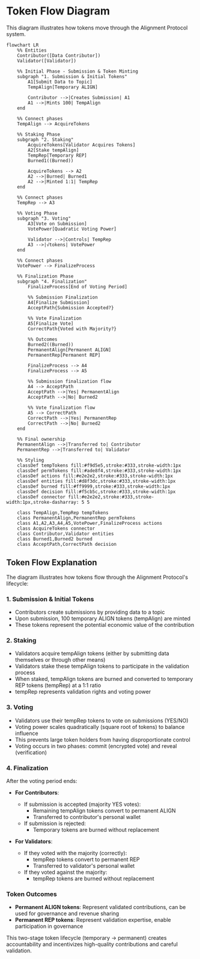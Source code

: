# Token Flow Diagram

This diagram illustrates how tokens move through the Alignment Protocol system.

```mermaid
flowchart LR
    %% Entities
    Contributor([Data Contributor])
    Validator([Validator])
    
    %% Initial Phase - Submission & Token Minting
    subgraph "1. Submission & Initial Tokens"
        A1[Submit Data to Topic]
        TempAlign[Temporary ALIGN]
        
        Contributor -->|Creates Submission| A1
        A1 -->|Mints 100| TempAlign
    end
    
    %% Connect phases
    TempAlign --> AcquireTokens
    
    %% Staking Phase
    subgraph "2. Staking"
        AcquireTokens[Validator Acquires Tokens]
        A2[Stake tempAlign]
        TempRep[Temporary REP]
        Burned1((Burned))
        
        AcquireTokens --> A2
        A2 -->|Burned| Burned1
        A2 -->|Minted 1:1| TempRep
    end
    
    %% Connect phases
    TempRep --> A3
    
    %% Voting Phase
    subgraph "3. Voting"
        A3[Vote on Submission]
        VotePower[Quadratic Voting Power]
        
        Validator -->|Controls| TempRep
        A3 -->|√tokens| VotePower
    end
    
    %% Connect phases
    VotePower --> FinalizeProcess
    
    %% Finalization Phase
    subgraph "4. Finalization"
        FinalizeProcess[End of Voting Period]
        
        %% Submission Finalization
        A4[Finalize Submission]
        AcceptPath{Submission Accepted?}
        
        %% Vote Finalization
        A5[Finalize Vote]
        CorrectPath{Voted with Majority?}
        
        %% Outcomes
        Burned2((Burned))
        PermanentAlign[Permanent ALIGN]
        PermanentRep[Permanent REP]
        
        FinalizeProcess --> A4
        FinalizeProcess --> A5
        
        %% Submission finalization flow
        A4 --> AcceptPath
        AcceptPath -->|Yes| PermanentAlign
        AcceptPath -->|No| Burned2
        
        %% Vote finalization flow
        A5 --> CorrectPath
        CorrectPath -->|Yes| PermanentRep
        CorrectPath -->|No| Burned2
    end
    
    %% Final ownership
    PermanentAlign -->|Transferred to| Contributor
    PermanentRep -->|Transferred to| Validator
    
    %% Styling
    classDef tempTokens fill:#f9d5e5,stroke:#333,stroke-width:1px
    classDef permTokens fill:#ade8f4,stroke:#333,stroke-width:1px
    classDef actions fill:#e2e2e2,stroke:#333,stroke-width:1px
    classDef entities fill:#d8f3dc,stroke:#333,stroke-width:1px
    classDef burned fill:#ff9999,stroke:#333,stroke-width:1px
    classDef decision fill:#f5cb5c,stroke:#333,stroke-width:1px
    classDef connector fill:#e2e2e2,stroke:#333,stroke-width:1px,stroke-dasharray: 5 5
    
    class TempAlign,TempRep tempTokens
    class PermanentAlign,PermanentRep permTokens
    class A1,A2,A3,A4,A5,VotePower,FinalizeProcess actions
    class AcquireTokens connector
    class Contributor,Validator entities
    class Burned1,Burned2 burned
    class AcceptPath,CorrectPath decision
```

## Token Flow Explanation

The diagram illustrates how tokens flow through the Alignment Protocol's lifecycle:

### 1. Submission & Initial Tokens
- Contributors create submissions by providing data to a topic
- Upon submission, 100 temporary ALIGN tokens (tempAlign) are minted
- These tokens represent the potential economic value of the contribution

### 2. Staking
- Validators acquire tempAlign tokens (either by submitting data themselves or through other means)
- Validators stake these tempAlign tokens to participate in the validation process
- When staked, tempAlign tokens are burned and converted to temporary REP tokens (tempRep) at a 1:1 ratio
- tempRep represents validation rights and voting power

### 3. Voting
- Validators use their tempRep tokens to vote on submissions (YES/NO)
- Voting power scales quadratically (square root of tokens) to balance influence
- This prevents large token holders from having disproportionate control
- Voting occurs in two phases: commit (encrypted vote) and reveal (verification)

### 4. Finalization
After the voting period ends:

- **For Contributors**:
  - If submission is accepted (majority YES votes): 
    - Remaining tempAlign tokens convert to permanent ALIGN
    - Transferred to contributor's personal wallet
  - If submission is rejected: 
    - Temporary tokens are burned without replacement

- **For Validators**:
  - If they voted with the majority (correctly): 
    - tempRep tokens convert to permanent REP
    - Transferred to validator's personal wallet
  - If they voted against the majority: 
    - tempRep tokens are burned without replacement

### Token Outcomes
- **Permanent ALIGN tokens**: Represent validated contributions, can be used for governance and revenue sharing
- **Permanent REP tokens**: Represent validation expertise, enable participation in governance

This two-stage token lifecycle (temporary → permanent) creates accountability and incentivizes high-quality contributions and careful validation.